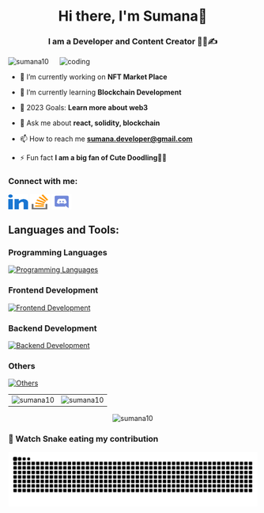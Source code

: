 <h1 align="center">Hi there, I'm Sumana👋</h1>

<h3 align="center">I am a Developer and Content Creator 👩‍💻✍</h3>

<img align="right" alt="coding" width="400" src="https://miro.medium.com/max/1400/1*qdAW1TjCN57h1lbuuzvchg.gif">

<p align="left"> <img src="https://komarev.com/ghpvc/?username=sumana10&label=Profile%20views&color=0e75b6&style=flat" alt="sumana10" /> </p>

- 🔭 I’m currently working on **NFT Market Place**

- 🌱 I’m currently learning **Blockchain Development**

- 🥅 2023 Goals: **Learn more about web3**

- 💬 Ask me about **react, solidity, blockchain**

- 📫 How to reach me **sumana.developer@gmail.com**

- ⚡ Fun fact **I am a big fan of Cute Doodling🎨🐣**

### Connect with me:

<a href="https://linkedin.com/in/sumana-das" target="blank"><img align="center" src="./img/linked-in-alt.svg" alt="sumana-das" height="30" width="40" /></a>
<a href="https://stackoverflow.com/users/sumana" target="blank"><img align="center" src="./img/stack-overflow.svg" alt="sumana" height="30" width="40" /></a>
<a href="https://discord.gg/Sumana#6669" target="blank"><img align="center" src="./img/discord.svg" alt="Sumana#6669" height="30" width="40" /></a>


## Languages and Tools:
### Programming Languages
[![Programming Languages](https://skillicons.dev/icons?i=c,cpp,java,js,ts,php,rust,solidity&theme=light)](https://skillicons.dev)
### Frontend Development
[![Frontend Development](https://skillicons.dev/icons?i=react,bootstrap,html,css,redux,webpack,tailwind,mui,figma,styledcomponents&theme=light)](https://skillicons.dev)
### Backend Development
[![Backend Development](https://skillicons.dev/icons?i=nodejs,nextjs,express,mysql,mongodb,firebase,heroku,netlify&theme=light)](https://skillicons.dev)
### Others
[![Others](https://skillicons.dev/icons?i=wordpress,jest,docker,git,github,vscode,vite&theme=light)](https://skillicons.dev)



<table><tr><td valign="top" width="50%">
<div align="right"><img align="right" src="https://github-readme-stats.vercel.app/api/pin/?username=sumana10&show_icons=true&locale=en" alt="sumana10" /></div>
</td><td valign="top" width="50%">
<img align="left" src="https://github-readme-stats.vercel.app/api/top-langs?username=sumana10&show_icons=true&locale=en&layout=compact" alt="sumana10" /></td></tr></table>
<p align="center"><img align="center" src="https://github-readme-streak-stats.herokuapp.com/?user=sumana10" alt="sumana10" /></p>


### 🐍 Watch Snake eating my contribution

![snake.svg](https://github.com/sumana10/sumana10/blob/b9fa6e2b02339fbd9ec0e1756758208fcfd0aeb5/snake.svg)
